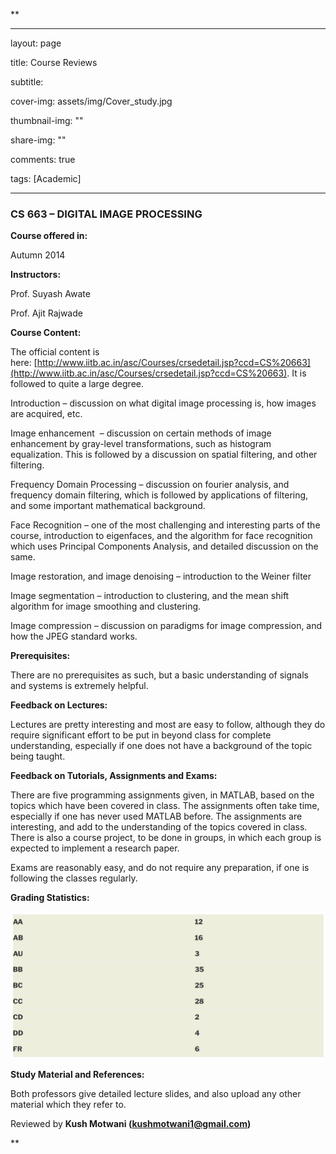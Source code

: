**

---

layout: page

title: Course Reviews

subtitle:

cover-img: assets/img/Cover_study.jpg

thumbnail-img: ""

share-img: ""

comments: true

tags: [Academic]

---

  
  

###  CS 663 – DIGITAL IMAGE PROCESSING

  
  

**Course offered in:**

  
  

Autumn 2014
  
  

**Instructors:**

  
  

Prof. Suyash Awate

Prof. Ajit Rajwade

  
  

**Course Content:**

  
  

The official content is here: [http://www.iitb.ac.in/asc/Courses/crsedetail.jsp?ccd=CS%20663](http://www.iitb.ac.in/asc/Courses/crsedetail.jsp?ccd=CS%20663). It is followed to quite a large degree.

Introduction – discussion on what digital image processing is, how images are acquired, etc.

Image enhancement  – discussion on certain methods of image enhancement by gray-level transformations, such as histogram equalization. This is followed by a discussion on spatial filtering, and other filtering.

Frequency Domain Processing – discussion on fourier analysis, and frequency domain filtering, which is followed by applications of filtering, and some important mathematical background.

Face Recognition – one of the most challenging and interesting parts of the course, introduction to eigenfaces, and the algorithm for face recognition which uses Principal Components Analysis, and detailed discussion on the same.

Image restoration, and image denoising – introduction to the Weiner filter

Image segmentation – introduction to clustering, and the mean shift algorithm for image smoothing and clustering.

Image compression – discussion on paradigms for image compression, and how the JPEG standard works.

  
  

**Prerequisites:**

  
  

There are no prerequisites as such, but a basic understanding of signals and systems is extremely helpful.

  
  

**Feedback on Lectures:**

  
  

Lectures are pretty interesting and most are easy to follow, although they do require significant effort to be put in beyond class for complete understanding, especially if one does not have a background of the topic being taught.

  
  

**Feedback on Tutorials, Assignments and Exams:**

  
  

There are five programming assignments given, in MATLAB, based on the topics which have been covered in class. The assignments often take time, especially if one has never used MATLAB before. The assignments are interesting, and add to the understanding of the topics covered in class. There is also a course project, to be done in groups, in which each group is expected to implement a research paper.

Exams are reasonably easy, and do not require any preparation, if one is following the classes regularly.
  
  


**Grading Statistics:**

  
  

![Grades](CS663_CourseReview.png)

  
  

**Study Material and References:**

  
  

Both professors give detailed lecture slides, and also upload any other material which they refer to.

  
  

Reviewed by **Kush Motwani (kushmotwani1@gmail.com)**











**